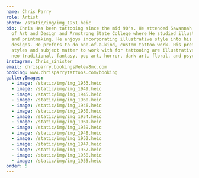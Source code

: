 ```yaml
---
name: Chris Parry
role: Artist
photo: /static/img/img_1951.heic
bio: Chris Has been tattooing since the mid 90's. He attended Savannah College
  of Art and Design and Armstrong State College where He studied illustration
  and printmaking. He enjoys incorporating illustrative style into his tattoo
  designs. He prefers to do one-of-a-kind, custom tattoo work. His preferred
  styles and subject matter to work with for tattooing are illustrative,
  neo-traditional, fantasy, pop art, horror, dark art, floral, and psychedelic
instagram: Chris_sinister
email: chrisparry.bookings@elev8mc.com
booking: www.chrisparrytattoos.com/booking
galleryImages:
  - image: /static/img/img_1953.heic
  - image: /static/img/img_1949.heic
  - image: /static/img/img_1945.heic
  - image: /static/img/img_1960.heic
  - image: /static/img/img_1946.heic
  - image: /static/img/img_1950.heic
  - image: /static/img/img_1954.heic
  - image: /static/img/img_1961.heic
  - image: /static/img/img_1959.heic
  - image: /static/img/img_1948.heic
  - image: /static/img/img_1952.heic
  - image: /static/img/img_1947.heic
  - image: /static/img/img_1957.heic
  - image: /static/img/img_1958.heic
  - image: /static/img/img_1955.heic
order: 5
---
```

